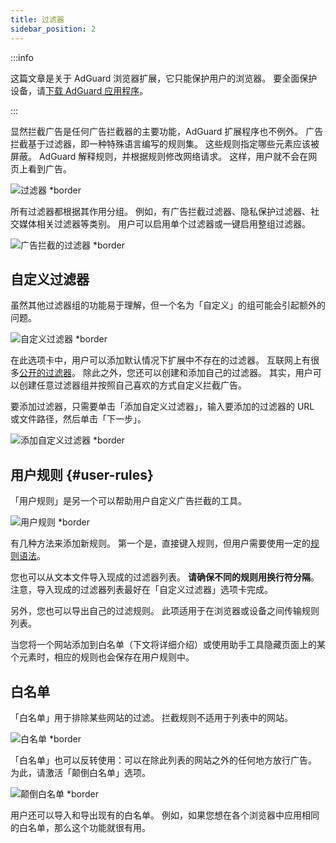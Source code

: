 ```yaml
---
title: 过滤器
sidebar_position: 2
---
```


:::info

这篇文章是关于 AdGuard 浏览器扩展，它只能保护用户的浏览器。 要全面保护设备，请[下载 AdGuard 应用程序](https://agrd.io/download-kb-adblock)。

:::

显然拦截广告是任何广告拦截器的主要功能，AdGuard 扩展程序也不例外。 广告拦截基于过滤器，即一种特殊语言编写的规则集。 这些规则指定哪些元素应该被屏蔽。 AdGuard 解释规则，并根据规则修改网络请求。 这样，用户就不会在网页上看到广告。

![过滤器 \*border](https://cdn.adtidy.org/content/Kb/ad_blocker/browser_extension/ad_blocker_browser_extension_filters.png)

所有过滤器都根据其作用分组。 例如，有广告拦截过滤器、隐私保护过滤器、社交媒体相关过滤器等类别。 用户可以启用单个过滤器或一键启用整组过滤器。

![广告拦截的过滤器 \*border](https://cdn.adtidy.org/content/Kb/ad_blocker/browser_extension/ad_blocker_browser_extension_filters1.png)

## 自定义过滤器

虽然其他过滤器组的功能易于理解，但一个名为「自定义」的组可能会引起额外的问题。

![自定义过滤器 \*border](https://cdn.adtidy.org/content/Kb/ad_blocker/browser_extension/ad_blocker_browser_extension_custom_filters.png)

在此选项卡中，用户可以添加默认情况下扩展中不存在的过滤器。 互联网上有很多[公开的过滤器](https://filterlists.com)。 除此之外，您还可以创建和添加自己的过滤器。 其实，用户可以创建任意过滤器组并按照自己喜欢的方式自定义拦截广告。

要添加过滤器，只需要单击「添加自定义过滤器」，输入要添加的过滤器的 URL 或文件路径，然后单击「下一步」。

![添加自定义过滤器 \*border](https://cdn.adtidy.org/content/Kb/ad_blocker/browser_extension/ad_blocker_browser_extension_custom_filters1.png)

## 用户规则 {#user-rules}

「用户规则」是另一个可以帮助用户自定义广告拦截的工具。

![用户规则 \*border](https://cdn.adtidy.org/content/Kb/ad_blocker/browser_extension/ad_blocker_browser_extension_user_rules.png)

有几种方法来添加新规则。 第一个是，直接键入规则，但用户需要使用一定的[规则语法](/general/ad-filtering/create-own-filters)。

您也可以从文本文件导入现成的过滤器列表。 **请确保不同的规则用换行符分隔**。注意，导入现成的过滤器列表最好在「自定义过滤器」选项卡完成。

另外，您也可以导出自己的过滤规则。 此项适用于在浏览器或设备之间传输规则列表。

当您将一个网站添加到白名单（下文将详细介绍）或使用助手工具隐藏页面上的某个元素时，相应的规则也会保存在用户规则中。

## 白名单

「白名单」用于排除某些网站的过滤。 拦截规则不适用于列表中的网站。

![白名单 \*border](https://cdn.adtidy.org/content/Kb/ad_blocker/browser_extension/ad_blocker_browser_extension_allowlist.png)

「白名单」也可以反转使用：可以在除此列表的网站之外的任何地方放行广告。 为此，请激活「颠倒白名单」选项。

![颠倒白名单 \*border](https://cdn.adtidy.org/content/Kb/ad_blocker/browser_extension/ad_blocker_browser_extension_allowlist1.png)

用户还可以导入和导出现有的白名单。 例如，如果您想在各个浏览器中应用相同的白名单，那么这个功能就很有用。

